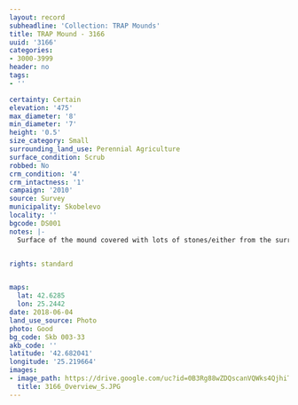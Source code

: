 ```yaml
---
layout: record
subheadline: 'Collection: TRAP Mounds'
title: TRAP Mound - 3166
uuid: '3166'
categories:
- 3000-3999
header: no
tags:
- ''

certainty: Certain
elevation: '475'
max_diameter: '8'
min_diameter: '7'
height: '0.5'
size_category: Small
surrounding_land_use: Perennial Agriculture
surface_condition: Scrub
robbed: No
crm_condition: '4'
crm_intactness: '1'
campaign: '2010'
source: Survey
municipality: Skobelevo
locality: ''
bgcode: DS001
notes: |-
  Surface of the mound covered with lots of stones/either from the surrounding pasture or from the mound.


rights: standard


maps:
  lat: 42.6285
  lon: 25.2442
date: 2018-06-04
land_use_source: Photo
photo: Good
bg_code: Skb 003-33
akb_code: ''
latitude: '42.682041'
longitude: '25.219664'
images:
- image_path: https://drive.google.com/uc?id=0B3Rg88wZDQscanVQWks4QjhiTU0
  title: 3166_Overview_S.JPG
---
```

